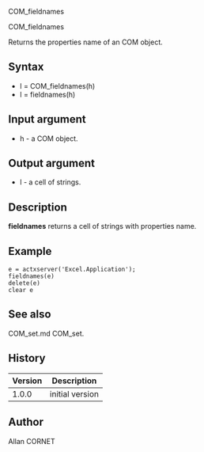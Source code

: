 



COM_fieldnames


COM_fieldnames

Returns the properties name of an COM object.

## Syntax

- l = COM_fieldnames(h)
- l = fieldnames(h)

## Input argument

 - h - a COM object.

## Output argument

 - l - a cell of strings.

## Description


  <description><b>fieldnames</b> returns a cell of strings with properties name.</description>


## Example

```Nelson
e = actxserver('Excel.Application');
fieldnames(e)
delete(e)
clear e
```

## See also

COM_set.md COM_set.
## History

|Version|Description|
|------|------|
|1.0.0|initial version|


## Author

Allan CORNET



